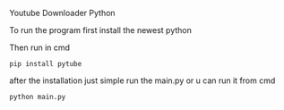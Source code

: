 Youtube Downloader Python 


To run the program first install the newest python 


Then run in cmd
 
```
pip install pytube
```


after the installation just simple run the main.py or u can run it from cmd 


```custom 
python main.py
```